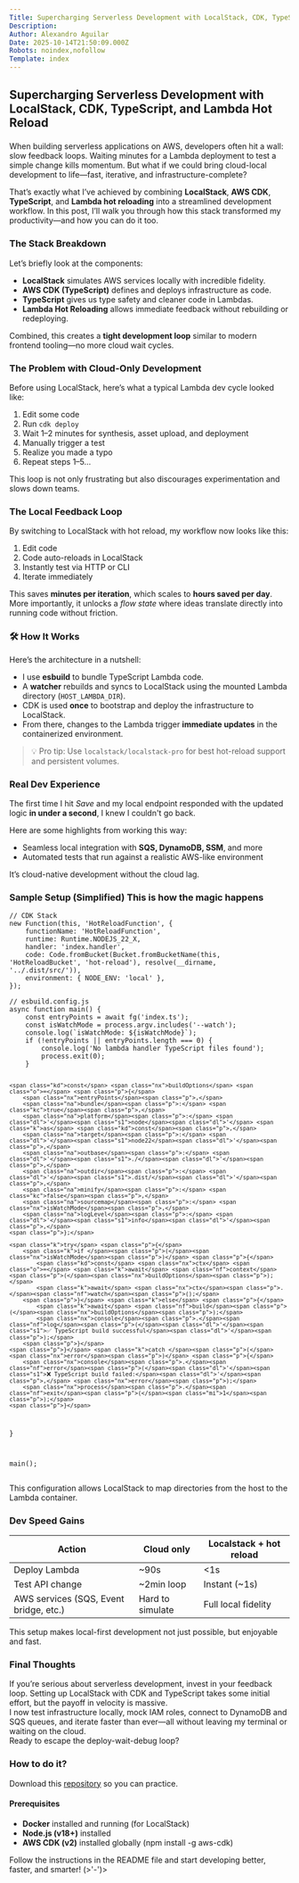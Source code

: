 ```yaml
---
Title: Supercharging Serverless Development with LocalStack, CDK, TypeScript, and Lambda Hot Reload
Description: 
Author: Alexandro Aguilar
Date: 2025-10-14T21:50:09.000Z
Robots: noindex,nofollow
Template: index
---
```

<h2>
  
  
  Supercharging Serverless Development with LocalStack, CDK, TypeScript, and Lambda Hot Reload
</h2>

<p>When building serverless applications on AWS, developers often hit a wall: slow feedback loops. Waiting minutes for a Lambda deployment to test a simple change kills momentum. But what if we could bring cloud-local development to life—fast, iterative, and infrastructure-complete?</p>

<p>That’s exactly what I’ve achieved by combining <strong>LocalStack</strong>, <strong>AWS CDK</strong>, <strong>TypeScript</strong>, and <strong>Lambda hot reloading</strong> into a streamlined development workflow. In this post, I’ll walk you through how this stack transformed my productivity—and how you can do it too.</p>

<h3>
  
  
  The Stack Breakdown
</h3>

<p>Let’s briefly look at the components:</p>

<ul>
<li>
<strong>LocalStack</strong> simulates AWS services locally with incredible fidelity.</li>
<li>
<strong>AWS CDK (TypeScript)</strong> defines and deploys infrastructure as code.</li>
<li>
<strong>TypeScript</strong> gives us type safety and cleaner code in Lambdas.</li>
<li>
<strong>Lambda Hot Reloading</strong> allows immediate feedback without rebuilding or redeploying.</li>
</ul>

<p>Combined, this creates a <strong>tight development loop</strong> similar to modern frontend tooling—no more cloud wait cycles.</p>




<h3>
  
  
  The Problem with Cloud-Only Development
</h3>

<p>Before using LocalStack, here’s what a typical Lambda dev cycle looked like:</p>

<ol>
<li>Edit some code
</li>
<li>Run <code>cdk deploy</code>
</li>
<li>Wait 1–2 minutes for synthesis, asset upload, and deployment
</li>
<li>Manually trigger a test
</li>
<li>Realize you made a typo
</li>
<li>Repeat steps 1–5…
</li>
</ol>

<p>This loop is not only frustrating but also discourages experimentation and slows down teams.</p>




<h3>
  
  
  The Local Feedback Loop
</h3>

<p>By switching to LocalStack with hot reload, my workflow now looks like this:</p>

<ol>
<li>Edit code
</li>
<li>Code auto-reloads in LocalStack
</li>
<li>Instantly test via HTTP or CLI
</li>
<li>Iterate immediately
</li>
</ol>

<p>This saves <strong>minutes per iteration</strong>, which scales to <strong>hours saved per day</strong>. More importantly, it unlocks a <em>flow state</em> where ideas translate directly into running code without friction.</p>




<h3>
  
  
  🛠️ How It Works
</h3>

<p>Here’s the architecture in a nutshell:</p>

<ul>
<li>I use <strong>esbuild</strong> to bundle TypeScript Lambda code.</li>
<li>A <strong>watcher</strong> rebuilds and syncs to LocalStack using the mounted Lambda directory (<code>HOST_LAMBDA_DIR</code>).</li>
<li>CDK is used <strong>once</strong> to bootstrap and deploy the infrastructure to LocalStack.</li>
<li>From there, changes to the Lambda trigger <strong>immediate updates</strong> in the containerized environment.</li>
</ul>

<blockquote>
<p>💡 Pro tip: Use <code>localstack/localstack-pro</code> for best hot-reload support and persistent volumes.</p>
</blockquote>




<h3>
  
  
  Real Dev Experience
</h3>

<p>The first time I hit <em>Save</em> and my local endpoint responded with the updated logic <strong>in under a second</strong>, I knew I couldn't go back.</p>

<p>Here are some highlights from working this way:</p>

<ul>
<li>Seamless local integration with <strong>SQS, DynamoDB, SSM</strong>, and more</li>
<li>Automated tests that run against a realistic AWS-like environment</li>
</ul>

<p>It’s cloud-native development without the cloud lag.</p>




<h3>
  
  
  Sample Setup (Simplified) This is how the magic happens
</h3>



<div class="highlight js-code-highlight">
<pre class="highlight typescript"><code><span class="c1">// CDK Stack</span>
<span class="k">new</span> <span class="nc">Function</span><span class="p">(</span><span class="k">this</span><span class="p">,</span> <span class="dl">'</span><span class="s1">HotReloadFunction</span><span class="dl">'</span><span class="p">,</span> <span class="p">{</span>
    <span class="na">functionName</span><span class="p">:</span> <span class="dl">'</span><span class="s1">HotReloadFunction</span><span class="dl">'</span><span class="p">,</span>
    <span class="na">runtime</span><span class="p">:</span> <span class="nx">Runtime</span><span class="p">.</span><span class="nx">NODEJS_22_X</span><span class="p">,</span>
    <span class="na">handler</span><span class="p">:</span> <span class="dl">'</span><span class="s1">index.handler</span><span class="dl">'</span><span class="p">,</span>
    <span class="na">code</span><span class="p">:</span> <span class="nx">Code</span><span class="p">.</span><span class="nf">fromBucket</span><span class="p">(</span><span class="nx">Bucket</span><span class="p">.</span><span class="nf">fromBucketName</span><span class="p">(</span><span class="k">this</span><span class="p">,</span> <span class="dl">'</span><span class="s1">HotReloadBucket</span><span class="dl">'</span><span class="p">,</span> <span class="dl">'</span><span class="s1">hot-reload</span><span class="dl">'</span><span class="p">),</span> <span class="nf">resolve</span><span class="p">(</span><span class="nx">__dirname</span><span class="p">,</span> <span class="dl">'</span><span class="s1">../.dist/src/</span><span class="dl">'</span><span class="p">)),</span>
    <span class="na">environment</span><span class="p">:</span> <span class="p">{</span> <span class="na">NODE_ENV</span><span class="p">:</span> <span class="dl">'</span><span class="s1">local</span><span class="dl">'</span> <span class="p">},</span>
<span class="p">});</span>
</code></pre>

</div>





<div class="highlight js-code-highlight">
<pre class="highlight javascript"><code><span class="c1">// esbuild.config.js</span>
<span class="k">async</span> <span class="kd">function</span> <span class="nf">main</span><span class="p">()</span> <span class="p">{</span>
    <span class="kd">const</span> <span class="nx">entryPoints</span> <span class="o">=</span> <span class="k">await</span> <span class="nf">fg</span><span class="p">(</span><span class="dl">'</span><span class="s1">index.ts</span><span class="dl">'</span><span class="p">);</span>
    <span class="kd">const</span> <span class="nx">isWatchMode</span> <span class="o">=</span> <span class="nx">process</span><span class="p">.</span><span class="nx">argv</span><span class="p">.</span><span class="nf">includes</span><span class="p">(</span><span class="dl">'</span><span class="s1">--watch</span><span class="dl">'</span><span class="p">);</span>
    <span class="nx">console</span><span class="p">.</span><span class="nf">log</span><span class="p">(</span><span class="s2">`isWatchMode: </span><span class="p">${</span><span class="nx">isWatchMode</span><span class="p">}</span><span class="s2">`</span><span class="p">);</span>
    <span class="k">if </span><span class="p">(</span><span class="o">!</span><span class="nx">entryPoints</span> <span class="o">||</span> <span class="nx">entryPoints</span><span class="p">.</span><span class="nx">length</span> <span class="o">===</span> <span class="mi">0</span><span class="p">)</span> <span class="p">{</span>
        <span class="nx">console</span><span class="p">.</span><span class="nf">log</span><span class="p">(</span><span class="dl">'</span><span class="s1">No lambda handler TypeScript files found</span><span class="dl">'</span><span class="p">);</span>
        <span class="nx">process</span><span class="p">.</span><span class="nf">exit</span><span class="p">(</span><span class="mi">0</span><span class="p">);</span>
    <span class="p">}</span>

    <span class="kd">const</span> <span class="nx">buildOptions</span> <span class="o">=</span> <span class="p">{</span>
        <span class="nx">entryPoints</span><span class="p">,</span>
        <span class="na">bundle</span><span class="p">:</span> <span class="kc">true</span><span class="p">,</span>
        <span class="na">platform</span><span class="p">:</span> <span class="dl">'</span><span class="s1">node</span><span class="dl">'</span> <span class="k">as</span> <span class="kd">const</span><span class="p">,</span>
        <span class="na">target</span><span class="p">:</span> <span class="dl">'</span><span class="s1">node22</span><span class="dl">'</span><span class="p">,</span>
        <span class="na">outbase</span><span class="p">:</span> <span class="dl">'</span><span class="s1">./</span><span class="dl">'</span><span class="p">,</span>
        <span class="na">outdir</span><span class="p">:</span> <span class="dl">'</span><span class="s1">.dist/</span><span class="dl">'</span><span class="p">,</span>
        <span class="na">minify</span><span class="p">:</span> <span class="kc">false</span><span class="p">,</span>
        <span class="na">sourcemap</span><span class="p">:</span> <span class="nx">isWatchMode</span><span class="p">,</span>
        <span class="na">logLevel</span><span class="p">:</span> <span class="dl">'</span><span class="s1">info</span><span class="dl">'</span><span class="p">,</span>
    <span class="p">};</span>

    <span class="k">try</span> <span class="p">{</span>
        <span class="k">if </span><span class="p">(</span><span class="nx">isWatchMode</span><span class="p">)</span> <span class="p">{</span>
            <span class="kd">const</span> <span class="nx">ctx</span> <span class="o">=</span> <span class="k">await</span> <span class="nf">context</span><span class="p">(</span><span class="nx">buildOptions</span><span class="p">);</span>
            <span class="k">await</span> <span class="nx">ctx</span><span class="p">.</span><span class="nf">watch</span><span class="p">();</span>
        <span class="p">}</span> <span class="k">else</span> <span class="p">{</span>
            <span class="k">await</span> <span class="nf">build</span><span class="p">(</span><span class="nx">buildOptions</span><span class="p">);</span>
            <span class="nx">console</span><span class="p">.</span><span class="nf">log</span><span class="p">(</span><span class="dl">'</span><span class="s1">✅ TypeScript build successful</span><span class="dl">'</span><span class="p">);</span>
        <span class="p">}</span>
    <span class="p">}</span> <span class="k">catch </span><span class="p">(</span><span class="nx">error</span><span class="p">)</span> <span class="p">{</span>
        <span class="nx">console</span><span class="p">.</span><span class="nf">error</span><span class="p">(</span><span class="dl">'</span><span class="s1">❌ TypeScript build failed:</span><span class="dl">'</span><span class="p">,</span> <span class="nx">error</span><span class="p">);</span>
        <span class="nx">process</span><span class="p">.</span><span class="nf">exit</span><span class="p">(</span><span class="mi">1</span><span class="p">);</span>
    <span class="p">}</span>
<span class="p">}</span>

<span class="nf">main</span><span class="p">();</span>
</code></pre>

</div>



<p>This configuration allows LocalStack to map directories from the host to the Lambda container.</p>

<h3>
  
  
  Dev Speed Gains
</h3>

<div class="table-wrapper-paragraph"><table>
<thead>
<tr>
<th>Action</th>
<th>Cloud only</th>
<th>Localstack + hot reload</th>
</tr>
</thead>
<tbody>
<tr>
<td>Deploy Lambda</td>
<td>~90s</td>
<td>&lt;1s</td>
</tr>
<tr>
<td>Test API change</td>
<td>~2min loop</td>
<td>Instant (~1s)</td>
</tr>
<tr>
<td>AWS services (SQS, Event bridge, etc.)</td>
<td>Hard to simulate</td>
<td>Full local fidelity</td>
</tr>
</tbody>
</table></div>

<p>This setup makes local-first development not just possible, but enjoyable and fast.</p>

<h3>
  
  
  Final Thoughts
</h3>

<p>If you’re serious about serverless development, invest in your feedback loop. Setting up LocalStack with CDK and TypeScript takes some initial effort, but the payoff in velocity is massive.<br>
I now test infrastructure locally, mock IAM roles, connect to DynamoDB and SQS queues, and iterate faster than ever—all without leaving my terminal or waiting on the cloud.<br>
Ready to escape the deploy-wait-debug loop?</p>




<h3>
  
  
  How to do it?
</h3>

<p>Download this <a href="https://github.com/alexandro-aguilar/hot-reload-localstack.git" rel="noopener noreferrer">repository</a> so you can practice.</p>

<h4>
  
  
  Prerequisites
</h4>

<ul>
<li>
<strong>Docker</strong> installed and running (for LocalStack)</li>
<li>
<strong>Node.js (v18+)</strong> installed</li>
<li>
<strong>AWS CDK (v2)</strong> installed globally (npm install -g aws-cdk)</li>
</ul>

<p>Follow the instructions in the README file and start developing better, faster, and smarter! (&gt;'-')&gt;</p>

